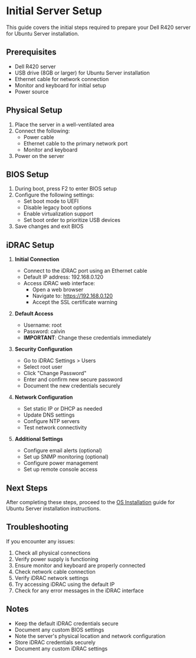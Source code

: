# Initial Server Setup

This guide covers the initial steps required to prepare your Dell R420 server for Ubuntu Server installation.

## Prerequisites
- Dell R420 server
- USB drive (8GB or larger) for Ubuntu Server installation
- Ethernet cable for network connection
- Monitor and keyboard for initial setup
- Power source

## Physical Setup
1. Place the server in a well-ventilated area
2. Connect the following:
   - Power cable
   - Ethernet cable to the primary network port
   - Monitor and keyboard
3. Power on the server

## BIOS Setup
1. During boot, press F2 to enter BIOS setup
2. Configure the following settings:
   - Set boot mode to UEFI
   - Disable legacy boot options
   - Enable virtualization support
   - Set boot order to prioritize USB devices
3. Save changes and exit BIOS

## iDRAC Setup
1. **Initial Connection**
   - Connect to the iDRAC port using an Ethernet cable
   - Default IP address: 192.168.0.120
   - Access iDRAC web interface:
     - Open a web browser
     - Navigate to: https://192.168.0.120
     - Accept the SSL certificate warning

2. **Default Access**
   - Username: root
   - Password: calvin
   - **IMPORTANT**: Change these credentials immediately

3. **Security Configuration**
   - Go to iDRAC Settings > Users
   - Select root user
   - Click "Change Password"
   - Enter and confirm new secure password
   - Document the new credentials securely

4. **Network Configuration**
   - Set static IP or DHCP as needed
   - Update DNS settings
   - Configure NTP servers
   - Test network connectivity

5. **Additional Settings**
   - Configure email alerts (optional)
   - Set up SNMP monitoring (optional)
   - Configure power management
   - Set up remote console access

## Next Steps
After completing these steps, proceed to the [OS Installation](02-os-installation.md) guide for Ubuntu Server installation instructions.

## Troubleshooting
If you encounter any issues:
1. Check all physical connections
2. Verify power supply is functioning
3. Ensure monitor and keyboard are properly connected
4. Check network cable connection
5. Verify iDRAC network settings
6. Try accessing iDRAC using the default IP
7. Check for any error messages in the iDRAC interface

## Notes
- Keep the default iDRAC credentials secure
- Document any custom BIOS settings
- Note the server's physical location and network configuration
- Store iDRAC credentials securely
- Document any custom iDRAC settings 